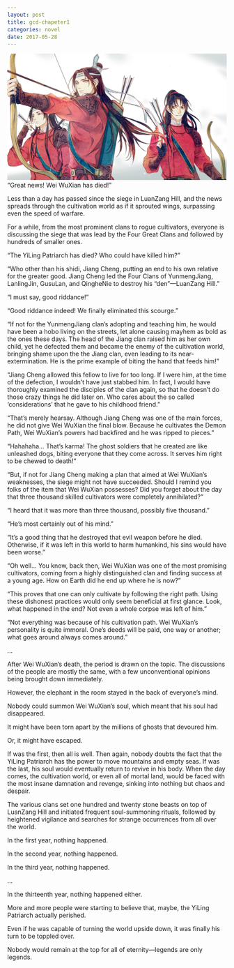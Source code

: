 ```yaml
---
layout: post
title: gcd-chapeter1
categories: novel
date: 2017-05-28
---
```

<img src="/images/fulls/md2.jpg" class="fit image">
“Great news! Wei WuXian has died!”

Less than a day has passed since the siege in LuanZang Hill, and the news spreads through the cultivation world as if it sprouted wings, surpassing even the speed of warfare.

For a while, from the most prominent clans to rogue cultivators, everyone is discussing the siege that was lead by the Four Great Clans and followed by hundreds of smaller ones.

“The YiLing Patriarch has died? Who could have killed him?”

“Who other than his shidi, Jiang Cheng, putting an end to his own relative for the greater good. Jiang Cheng led the Four Clans of YunmengJiang, LanlingJin, GusuLan, and QingheNie to destroy his “den”—LuanZang Hill.”

“I must say, good riddance!”

“Good riddance indeed! We finally eliminated this scourge.”

“If not for the YunmengJiang clan’s adopting and teaching him, he would have been a hobo living on the streets, let alone causing mayhem as bold as the ones these days. The head of the Jiang clan raised him as her own child, yet he defected them and became the enemy of the cultivation world, bringing shame upon the the Jiang clan, even leading to its near-extermination. He is the prime example of biting the hand that feeds him!”

“Jiang Cheng allowed this fellow to live for too long. If I were him, at the time of the defection, I wouldn’t have just stabbed him. In fact, I would have thoroughly examined the disciples of the clan again, so that he doesn’t do those crazy things he did later on. Who cares about the so called ‘considerations’ that he gave to his childhood friend.”

“That’s merely hearsay. Although Jiang Cheng was one of the main forces, he did not give Wei WuXian the final blow. Because he cultivates the Demon Path, Wei WuXian’s powers had backfired and he was ripped to pieces.”

“Hahahaha… That’s karma! The ghost soldiers that he created are like unleashed dogs, biting everyone that they come across. It serves him right to be chewed to death!”

“But, if not for Jiang Cheng making a plan that aimed at Wei WuXian’s weaknesses, the siege might not have succeeded. Should I remind you folks of the item that Wei WuXian possesses? Did you forget about the day that three thousand skilled cultivators were completely annihilated?”

“I heard that it was more than three thousand, possibly five thousand.”

“He’s most certainly out of his mind.”

“It’s a good thing that he destroyed that evil weapon before he died. Otherwise, if it was left in this world to harm humankind, his sins would have been worse.”

“Oh well… You know, back then, Wei WuXian was one of the most promising cultivators, coming from a highly distinguished clan and finding success at a young age. How on Earth did he end up where he is now?”

“This proves that one can only cultivate by following the right path. Using these dishonest practices would only seem beneficial at first glance. Look, what happened in the end? Not even a whole corpse was left of him.”

“Not everything was because of his cultivation path. Wei WuXian’s personality is quite immoral. One’s deeds will be paid, one way or another; what goes around always comes around.”

…

After Wei WuXian’s death, the period is drawn on the topic. The discussions of the people are mostly the same, with a few unconventional opinions being brought down immediately.

However, the elephant in the room stayed in the back of everyone’s mind.

Nobody could summon Wei WuXian’s soul, which meant that his soul had disappeared.

It might have been torn apart by the millions of ghosts that devoured him.

Or, it might have escaped.

If was the first, then all is well. Then again, nobody doubts the fact that the YiLing Patriarch has the power to move mountains and empty seas. If was the last, his soul would eventually return to revive in his body. When the day comes, the cultivation world, or even all of mortal land, would be faced with the most insane damnation and revenge, sinking into nothing but chaos and despair.

The various clans set one hundred and twenty stone beasts on top of LuanZang Hill and initiated frequent soul-summoning rituals, followed by heightened vigilance and searches for strange occurrences from all over the world.

In the first year, nothing happened.

In the second year, nothing happened.

In the third year, nothing happened.

…

In the thirteenth year, nothing happened either.

More and more people were starting to believe that, maybe, the YiLing Patriarch actually perished.

Even if he was capable of turning the world upside down, it was finally his turn to be toppled over.

Nobody would remain at the top for all of eternity—legends are only legends.